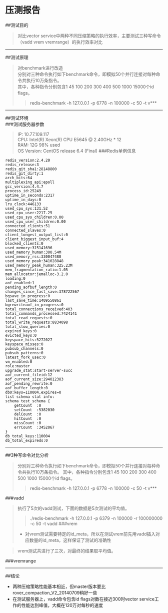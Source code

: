 压测报告
======
##测试目的
>对比vector service中两种不同压缩策略的执行效率，主要测试三种写命令（vadd vrem vremrange）的执行效率对比
****
##测试原理
>对benchmark进行改造  
>分别对三种命令执行如下benchmark命令，即模拟50个并行连接对每种命令共执行10万条指令。  
>其中，各种指令分别包含1 45 100 200 300 400 500 1000 15000个id flags。
>>redis-benchmark -h 127.0.0.1 -p 6778 -n 100000 -c 50 -t v***  
****
##测试环境  
###测试服务器参数
>IP: 10.77.109.117  
>CPU: Intel(R) Xeon(R) CPU E5645  @ 2.40GHz * 12  
>RAM: 12G 98% used  
>OS Version: CentOS release 6.4 (Final)
###Redis单例信息
```
redis_version:2.4.20
redis_release:3
redis_git_sha1:28148800
redis_git_dirty:1
arch_bits:64
multiplexing_api:epoll
gcc_version:4.4.7
process_id:25249
uptime_in_seconds:2317
uptime_in_days:0
lru_clock:446133
used_cpu_sys:131.52
used_cpu_user:2217.25
used_cpu_sys_children:0.00
used_cpu_user_children:0.00
connected_clients:51
connected_slaves:0
client_longest_output_list:0
client_biggest_input_buf:4
blocked_clients:0
used_memory:315141696
used_memory_human:300.54M
used_memory_rss:330047488
used_memory_peak:341028848
used_memory_peak_human:325.23M
mem_fragmentation_ratio:1.05
mem_allocator:jemalloc-3.2.0
loading:0
aof_enabled:1
pending_aofbuf_length:0
changes_since_last_save:378722567
bgsave_in_progress:0
last_save_time:1409550861
bgrewriteaof_in_progress:0
total_connections_received:403
total_commands_processed:7424141
total_read_requests:0
total_write_requests:8834098
total_slow_queries:0
expired_keys:0
evicted_keys:0
keyspace_hits:5272027
keyspace_misses:0
pubsub_channels:0
pubsub_patterns:0
latest_fork_usec:0
vm_enabled:0
role:master
upgrade_stat:start-server-succ
aof_current_fileid:12
aof_current_size:294012383
aof_pending_rewrite:0
aof_buffer_length:0
db0:keys=110004,expires=0
list schema stat info:
schema test_schema {
	getCount  :0 
	setCount  :5382030 
	delCount  :0 
	hitCount  :0 
	missCount :0 
	errCount  :3452067 
}
db_total_keys:110004
db_total_expireds:0

```
****
##3种写命令对比分析
>分别对三种命令执行如下benchmark命令，即模拟50个并行连接对每种命令共执行10万条指令。
>其中，各种指令分别包含1 45 100 200 300 400 500 1000 15000个id flags。
>>redis-benchmark -h 127.0.0.1 -p 6778 -n 100000 -c 50 -t v***  


###vadd
>执行了5次的vadd测试，下面的数据是5次测试的平均值。
>>./redis-benchmark -h 127.0.0.1 -p 6379 -n 100000 -r 100000000 -c 50 -t vadd
###vrem
>* 对vrem测试需要特定的id_meta，所以在测试vrem前先用vadd插入对应数量的id_meta，这样保证了测试的准确性

>vrem测试共进行了三次，对最终的结果取平均值。

###vremrange
****
##结论
* 两种压缩策略性能基本相近，但master版本要比rover_compaction_V2_20140709稍好一些  
* 在测试服务器上，vadd命令包含id flags对数在接近300时vector service工作的性能达到峰值，大概在120万对每秒的速度